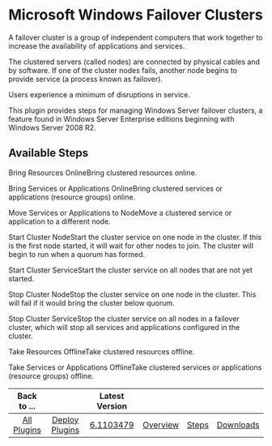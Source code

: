 
Microsoft Windows Failover Clusters
===================================

A failover cluster is a group of independent computers that work together to increase the availability of applications and services.

The clustered servers (called nodes) are connected by physical cables and by software. If one of the cluster nodes fails, another node begins to provide service (a process known as failover).

Users experience a minimum of disruptions in service.

This plugin provides steps for managing Windows Server failover clusters, a feature found in Windows Server Enterprise editions beginning with Windows Server 2008 R2.


Available Steps
---------------

Bring Resources OnlineBring clustered resources online.

Bring Services or Applications OnlineBring clustered services or applications (resource groups) online.

Move Services or Applications to NodeMove a clustered service or application to a different node.

Start Cluster NodeStart the cluster service on one node in the cluster. If this is the first node started, it will wait for other nodes to join. The cluster will begin to run when a quorum has formed.

Start Cluster ServiceStart the cluster service on all nodes that are not yet started.

Stop Cluster NodeStop the cluster service on one node in the cluster. This will fail if it would bring the cluster below quorum.

Stop Cluster ServiceStop the cluster service on all nodes in a failover cluster, which will stop all services and applications configured in the cluster.

Take Resources OfflineTake clustered resources offline.

Take Services or Applications OfflineTake clustered services or applications (resource groups) offline.



|Back to ...||Latest Version||||
| :---: | :---: | :---: | :---: | :---: | :---: |
|[All Plugins](../../index.md)|[Deploy Plugins](../README.md)|[6.1103479](https://raw.githubusercontent.com/UrbanCode/IBM-UCD-PLUGINS/main/files/WindowsFailoverCluster/WindowsFailoverCluster-6.1103479.zip)|[Overview](overview.md)|[Steps](steps.md)|[Downloads](downloads.md)|
